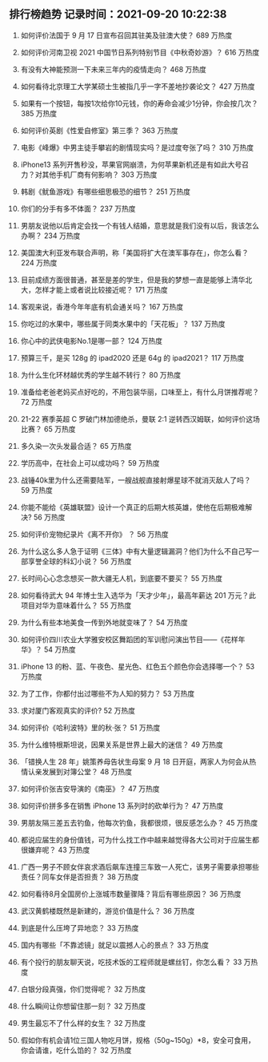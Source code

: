 
## 排行榜趋势 记录时间：2021-09-20 10:22:38
  
  1. 如何评价法国于 9 月 17 日宣布召回其驻美及驻澳大使？ 689 万热度
    
  2. 如何评价河南卫视 2021 中国节日系列特别节目《中秋奇妙游》？ 616 万热度
    
  3. 有没有大神能预测一下未来三年内的疫情走向？ 468 万热度
    
  4. 如何看待北京理工大学某硕士生被指几乎一字不差地抄袭论文？ 427 万热度
    
  5. 如果有一个按钮，每按1次给你10元钱，你的寿命会减少1分钟，你会按几次？ 385 万热度
    
  6. 如何评价英剧《性爱自修室》第三季？ 363 万热度
    
  7. 电影《峰爆》中男主徒手攀岩的剧情现实吗？是过度夸张了吗？ 310 万热度
    
  8. iPhone13 系列开售秒没，苹果官网崩溃，为何苹果新机还是有如此大号召力？对其他手机厂商有何影响？ 303 万热度
    
  9. 韩剧《鱿鱼游戏》有哪些细思极恐的细节？ 251 万热度
    
  10. 你们的分手有多不体面？ 237 万热度
    
  11. 男朋友说他以后肯定会找一个有钱人结婚，意思就是我们没有以后，我该怎么办啊？ 234 万热度
    
  12. 美国澳大利亚发布联合声明，称「美国将扩大在澳军事存在」，你怎么看？ 224 万热度
    
  13. 目前成绩方面很普通，甚至是差的学生，但是我的梦想一直是能够上清华北大，怎样才能上或者说比较接近呢？ 171 万热度
    
  14. 客观来说，香港今年年底有机会通关吗？ 167 万热度
    
  15. 你吃过的水果中，哪些属于同类水果中的「天花板」？ 137 万热度
    
  16. 你心中的武侠电影No.1是哪一部？ 124 万热度
    
  17. 预算三千，是买 128g 的 ipad2020 还是 64g 的 ipad2021？ 117 万热度
    
  18. 为什么生化环材越优秀的学生越不转行？ 80 万热度
    
  19. 准备给老爸老妈买点好吃的，不用包装华丽，口味至上，有什么月饼推荐呢？ 72 万热度
    
  20. 21-22 赛季英超 C 罗破门林加德绝杀，曼联 2:1 逆转西汉姆联，如何评价这场比赛？ 65 万热度
    
  21. 多久染一次头发最合适？ 65 万热度
    
  22. 学历高中，在社会上可以成功吗？ 59 万热度
    
  23. 战锤40k里为什么还需要陆军，一艘战舰直接射爆星球不就消灭敌人了吗？ 59 万热度
    
  24. 你能不能给《英雄联盟》设计一个真正的后期大核英雄，使他在后期极难解决? 56 万热度
    
  25. 如何评价宠物纪录片《离不开你》 ？ 56 万热度
    
  26. 为什么这么多人急于证明《三体》中有大量逻辑漏洞？他们为什么不自己写一部享誉全球的科幻小说？ 56 万热度
    
  27. 长时间心心念念想买一款大疆无人机，到底要不要买？ 55 万热度
    
  28. 如何看待武大 94 年博士生入选华为「天才少年」，最高年薪达 201 万元？此项目对华为意味着什么？ 55 万热度
    
  29. 为什么有些本地美食一传到外地就变味了？ 54 万热度
    
  30. 如何评价四川农业大学雅安校区舞蹈团的军训慰问演出节目——《花样年华》？ 54 万热度
    
  31. iPhone 13 的粉、蓝、午夜色、星光色、红色五个颜色你会选择哪一个？ 53 万热度
    
  32. 为了工作，你都付出过哪些不为人知的努力？ 53 万热度
    
  33. 求对厦门客观真实的评价? 52 万热度
    
  34. 如何评价《哈利波特》里的秋·张？ 51 万热度
    
  35. 为什么维特根斯坦说，因果关系是世界上最大的迷信？ 49 万热度
    
  36. 「错换人生 28 年」姚策养母告状生母案 9 月 18 日开庭，两家人为何会从热情认亲发展到对簿公堂？ 48 万热度
    
  37. 如何评价张吉安导演的《南巫》？ 47 万热度
    
  38. 如何评价拼多多在销售 iPhone 13 系列时的砍单行为？ 47 万热度
    
  39. 男朋友隔三差五去钓鱼，他每次钓鱼，我都很烦，很反感怎么办？ 45 万热度
    
  40. 都说应届生的身份值钱，可为什么找工作中越来越觉得各大公司对于应届生都很嫌弃呢？ 43 万热度
    
  41. 广西一男子不顾女伴哀求酒后飙车连撞三车致一人死亡，该男子需要承担哪些责任？同车女伴是否担责？ 38 万热度
    
  42. 如何看待8月全国房价上涨城市数量骤降？背后有哪些原因？ 36 万热度
    
  43. 武汉黄鹤楼既然是新建的，游览价值是什么？ 36 万热度
    
  44. 到底是什么压垮了异地恋？ 33 万热度
    
  45. 国内有哪些「不靠滤镜」就足以震撼人心的景点？ 33 万热度
    
  46. 有个投行的朋友聊天说，吃技术饭的工程师就是螺丝钉，你怎么看？ 33 万热度
    
  47. 白银分段真强，你们觉得呢？ 32 万热度
    
  48. 什么瞬间让你想留住那一刻？ 32 万热度
    
  49. 男生最忘不了什么样的女生？ 32 万热度
    
  50. 假如你有机会请1位三国人物吃月饼，规格（50g~150g）*8，安全可食用，你会请谁，吃什么馅的？ 32 万热度
    